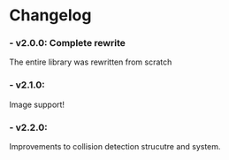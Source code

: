 # Changelog
### - v2.0.0: Complete rewrite
The entire library was rewritten from scratch

### - v2.1.0:
Image support!

### - v2.2.0:
Improvements to collision detection strucutre and system.
